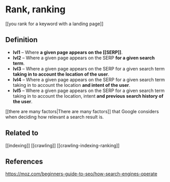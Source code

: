 # Rank, ranking

[[you rank for a keyword with a landing page]]

## Definition
- **lvl1** – Where **a given page appears on the [[SERP]]**.
- **lvl2** – Where a given page appears on the SERP **for a given search term**.
- **lvl3** – Where a given page appears on the SERP for a given search term **taking in to account the location of the user**.
- **lvl4** – Where a given page appears on the SERP for a given search term taking in to account the location **and intent of the user**.
- **lvl5** – Where a given page appears on the SERP for a given search term taking in to account the location, intent **and previous search history of the user**.

[[there are many factors|There are many factors]] that Google considers when deciding how relevant a search result is.

## Related to
[[indexing]]
[[crawling]]
[[crawling-indexing-ranking]]

## References

https://moz.com/beginners-guide-to-seo/how-search-engines-operate

